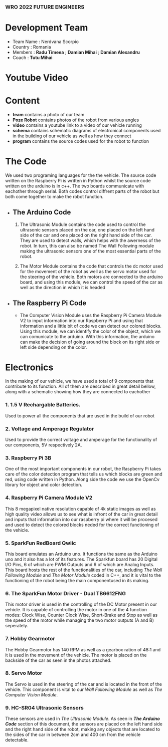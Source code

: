 ### WRO 2022 FUTURE ENGINEERS

# Development Team

- Team Name : Nerdvana Scorpio
- Country : Romania
- Members : **Radu Timeea** ; **Damian Mihai** ; **Damian Alexandru**
- Coach : **Tutu Mihai**

# Youtube Video 



# Content

- **team** contains a photo of our team
- **Poze Robot** contains photos of the robot from various angles
- **video** contains a youtube link to a video of our vehicle running
- **schema** contains schematic diagrams of electronical components used in the building of our vehicle as well as how they connect
- **program** contains the source codes used for the robot  to function

# The Code 

We used two programing languages for the the vehicle. The source code written on the 
Raspberry Pi is written in Python whilst the source code written on the arduino is in c++.
The two boards communicate with eachother through serial. Both codes control diffrent parts of the robot but both come together to make the robot function.

- ## The Arduino Code
	
	1. The Ultrasonic Module contains the code used to control the ultrasonic sensors placed on the car, one placed on the left hand side of the car and one placed on the right hand side of the car.
	They are used to detect walls, which helps with the awerness of the robot. In turn, this can also be named The Wall Following module making the ultrasonic sensors one of the most essential parts of the robot.
	
	2. The Motor Module contains the code that controls the dc motor used for the movement of the robot as well as the servo motor 
	used for the steering of the vehicle. Both motors are connected to the arduino board, and using this module, we can control the speed of the car as well as the direction in which it is headed
	
- ## The Raspberry Pi Code

	- The Computer Vision Module uses the Raspberry Pi Camera Module V2 to input information into our Raspberry Pi and using that information and a little bit of code we can detect
	our colored blocks. Using this module, we can identify the color of the object, which we can comunicate to the arduino. With this information, the arduino
	can make the decision of going around the block on its right side or left side depending on the color.
	
# Electronics

In the making of our vehicle, we have used a total of 9 components that contribute to its function. All of them are described in great detail bellow, along with a schematic showing how they are connected to eachother

### 1. 1.5 V Rechargable Batteries.
	
Used to power all the components that are used in the build of our robot

### 2. Voltage and Amperage Regulator

Used to provide the correct voltage and amperage for the functionality of our components, 5V respectively 2A.

### 3. Raspberry Pi 3B

One of the most important components in our robot, the Raspberry Pi takes care of the color detection program that tells us which blocks are green and red, using code written in Python.
Along side the code we use the OpenCv library for object and color detection.

### 4. Raspberry Pi Camera Module V2 

This 8 megapixel native resolution capable of 4k static images as well as high quality video allows us to see what is infront of the car in great detail
and inputs that information into our raspberry pi where it will be procesed and used to detect the colored blocks neded for the correct functioning of the vehicle.

### 5. SparkFun RedBoard Qwiic

This board emulates an Arduino uno. It functions the same as the Arduino uno and it also has a lot of its features. The Sparkfun board has 20 Digital I/O Pins, 6 of which are PWM Outputs and 6 of which are Analog Inputs.
This board hosts the rest of the functionalities of the car, including *The Wall Following Module* and *The Motor Module* coded in C++, and it is vital to the functioning of the robot being the main componentused in its making.

### 6. The SparkFun Motor Driver - Dual TB6612FNG

This motor driver is used in the controlling of the DC Motor present in our vehicle. It is capable of controlling the motor in one of the 4 function modes: Clock Wise, Counter Clock Wise, Short-Brake and Stop as well as the speed of the motor
while managing the two motor outputs (A and B) seperately. 

### 7. Hobby Gearmotor

The Hobby Gearmotor has 140 RPM as well as a gearbox ration of 48:1 and it is used in the movement of the vehicle. The motor is placed on the backside of the car as seen in the photos attached.

### 8. Servo Motor 

The Servo is used in the steering of the car and is located in the front of the vehicle. This component is vital to our *Wall Following Module* as well as *The Computer Vision Module*.

### 9. HC-SR04 Ultrasonic Sensors

These sensors are used in *The Ultrasonic Module*. As seen in ***The Arduino Code*** section of this document, the sensors are placed on the left hand side and the right hand side of the robot, making any objects that are located to the sides of the car in between 2cm and 400 cm from the vehicle detectable.   
